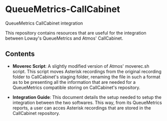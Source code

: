 # QueueMetrics-CallCabinet
QueueMetrics CallCabinet integration

This repository contains resources that are useful for the integration between Loway's QueueMetrics and Atmos' CallCabinet.

## Contents

- **Moverec Script**: A slightly modified version of Atmos' moverec.sh script. This script moves Asterisk recordings from the original recording folder to CallCabinet's staging folder, renaming the file in such a format as to be presenting all the information that are needed for a QueueMetrics compatible storing on CallCabinet's repository.

- **Integration Guide**: This document details the setup needed to setup the integration between the two softwares. This way, from its QueueMetrics reports, a user can acces Asterisk recordings that are stored in the CallCabinet repository.
